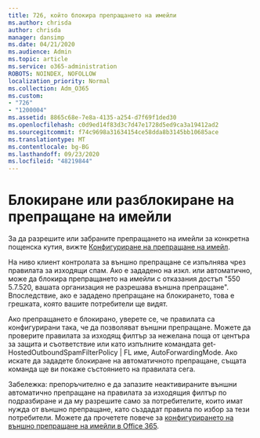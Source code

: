 ```yaml
---
title: 726, който блокира препращането на имейли
ms.author: chrisda
author: chrisda
manager: dansimp
ms.date: 04/21/2020
ms.audience: Admin
ms.topic: article
ms.service: o365-administration
ROBOTS: NOINDEX, NOFOLLOW
localization_priority: Normal
ms.collection: Adm_O365
ms.custom:
- "726"
- "1200004"
ms.assetid: 8865c68e-7e8a-4135-a254-d7f69f1ded30
ms.openlocfilehash: c0d9ed14f83d3c7d47e1728d5ed9ca3a19412ad2
ms.sourcegitcommit: f74c9698a31634154ce58dda8b3145bb10685ace
ms.translationtype: MT
ms.contentlocale: bg-BG
ms.lasthandoff: 09/23/2020
ms.locfileid: "48219844"
---
```

# <a name="blocking-or-unblocking-email-forwarding"></a>Блокиране или разблокиране на препращане на имейли

За да разрешите или забраните препращането на имейли за конкретна пощенска кутия, вижте [Конфигуриране на препращане на имейл](https://docs.microsoft.com/microsoft-365/admin/email/configure-email-forwarding).

На ниво клиент контролата за външно препращане се изпълнява чрез правилата за изходящи спам. Ако е зададено на изкл. или автоматично, може да блокира препращането на имейли с отказания достъп "550 5.7.520, вашата организация не разрешава външна препращане". Впоследствие, ако е зададено препращане на блокирането, това е грешката, която вашите потребители ще видят.

Ако препращането е блокирано, уверете се, че правилата са конфигурирани така, че да позволяват външни препращане. Можете да проверите правилата за изходящ филтър за нежелана поща от центъра за защита и съответствие или като изпълните командата get-HostedOutboundSpamFilterPolicy | FL име, AutoForwardingMode. Ако искате да зададете блокиране на автоматичното препращане, същата команда ще ви покаже състоянието на правилата сега.

Забележка: препоръчително е да запазите неактивираните външни автоматично препращане на правилата за изходящия филтър по подразбиране и да му разрешите само за потребителите, които имат нужда от външно препращане, като създадат правила по избор за тези потребители. Можете да прочетете повече за [конфигурирането на външно препращане на имейли в Office 365](https://docs.microsoft.com/microsoft-365/security/office-365-security/external-email-forwarding).